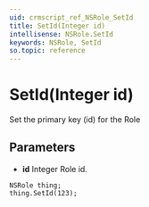 ```yaml
---
uid: crmscript_ref_NSRole_SetId
title: SetId(Integer id)
intellisense: NSRole.SetId
keywords: NSRole, SetId
so.topic: reference
---
```


# SetId(Integer id)

Set the primary key (id) for the Role

## Parameters

* **id** Integer Role id.

```crmscript
NSRole thing;
thing.SetId(123);
```

